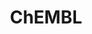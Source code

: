 ---
layout: default
bigquery: https://console.cloud.google.com/bigquery?p=patents-public-data&d=ebi_chembl&page=dataset
citation: '"The ChEMBL database in 2017." Anna Gaulton, Anne Hersey, Michał Nowotka,
  A Patrícia Bento, Jon Chambers, David Mendez, Prudence Mutowo, Francis Atkinson,
  Louisa J Bellis, Elena Cibrián-Uhalte, Mark Davies, Nathan Dedman, Anneli Karlsson,
  María Paula Magariños, John P Overington, George Papadatos, Ines Smit, Andrew R
  Leach Nucleic acids Research (2017) 45 (Database Issue), D945-D954'
contributors: European Bioinformatics Institute
cost: None
description: ChEMBL Data is a manually curated database of small molecules used in
  drug discovery, including information about existing patented drugs.
documentation: 'schema: https://www.ebi.ac.uk/chembl/db_schema


  '
last_edit: 04/13/2022, 03:14:13
location: https://console.cloud.google.com/marketplace/product/google_patents_public_datasets/chembl
maintained_by: EMBL-EBI, an outstation of European Molecular Biology Laboratory
related_publications: '

  ChEMBL: towards direct deposition of bioassay data.


  Mendez D, Gaulton A, Bento AP, Chambers J, De Veij M, Félix E, Magariños MP, Mosquera
  JF, Mutowo P, Nowotka M, Gordillo-Marañón M, Hunter F, Junco L, Mugumbate G, Rodriguez-Lopez
  M, Atkinson F, Bosc N, Radoux CJ, Segura-Cabrera A, Hersey A, Leach AR.


  — Nucleic Acids Res. 2019; 47(D1):D930-D940. doi: 10.1093/nar/gky1075

  '
schema_fields:
- warnref_id
- metabolite_record_id
- hba_lipinski
- tissue_id
- as_id
- relationship_type
- ref_url
- ap_id
- mc_target_name
- domain_id
- target_type
- delist_flag
- mecref_id
- sitecomp_id
- strength
- lle
- active_ingredient
- prodrug
- ddd_value
- indref_id
- comments
- drug_record_id
- formulation_id
- bei
- standard_inchi
- updated_on
- data_validity_comment
- molecular_mechanism
- structure_type
- volume
- assay_type
- start_position
- cellosaurus_id
- source
- action_type
- protein_class_desc
- le
- assay_id
- published_type
- domain_description
- ridx
- year
- direct_interaction
- met_conversion
- disease_efficacy
- co_stem_id
- canonical_smiles
- l3
- metref_id
- country
- entity_id
- ddd_comment
- max_phase_for_ind
- sei
- num_alerts
- cx_logd
- hbd
- drugind_id
- job_id
- publication_number
- bao_format
- l8
- idx
- molecular_species
- synonyms
- mol_atc_id
- assay_class_id
- standard_inchi_key
- compd_id
- syn_type
- src_short_name
- protclasssyn_id
- src_assay_id
- l5
- withdrawn_flag
- definition
- usan_substem
- met_id
- hbd_lipinski
- related_tid
- log_id
- prediction_method
- smid
- parent_type
- mc_organism
- level2_description
- substrate_record_id
- class_level
- accession
- doc_type
- ass_cls_map_id
- smarts
- tid
- warning_id
- topical
- stat
- parameter_value
- res_stem_id
- component_id
- ro3_pass
- hba
- mw_monoisotopic
- cell_source_tax_id
- product_id
- ref_type
- upper_value
- approval_date
- updated_by
- withdrawn_class
- cell_source_tissue
- cell_ontology_id
- bao_id
- journal
- aromatic_rings
- rtb
- inorganic_flag
- standard_value
- helm_notation
- mol_hrac_id
- mw_freebase
- active_molregno
- bao_endpoint
- standard_units
- irac_class_id
- species_group_flag
- sequence
- level2
- name
- pchembl_value
- entity_type
- molsyn_id
- compound_key
- tbl
- patent_use_code
- domain_name
- cell_name
- dosage_form
- l6
- compsyn_id
- assay_desc
- mol_irac_id
- curation_comment
- molregno
- creation_date
- relation
- mec_id
- standard_upper_value
- psa
- cell_description
- cpd_str_alert_id
- component_synonym
- source_domain_id
- ref_id
- priority
- aidx
- enzyme_tid
- targcomp_id
- stem
- molecule_type
- bto_id
- annotation
- ddd_admr
- availability_type
- cell_source_organism
- alogp
- assay_tax_id
- met_comment
- selectivity_comment
- ddd_id
- activity_comment
- parent_molregno
- activity_count
- hrac_code
- comp_class_id
- full_mwt
- std_act_id
- level3_description
- relationship_desc
- level1
- abstract
- chembl_id
- issue
- pathway_key
- protein_class_synonym
- component_type
- cell_id
- description
- num_lipinski_ro5_violations
- path
- acd_most_bpka
- class_type
- l4
- first_in_class
- first_page
- natural_product
- cl_lincs_id
- caloha_id
- predbind_id
- warning_type
- level3
- target_desc
- alert_id
- submission_date
- parenteral
- organism
- mc_tax_id
- subgroup
- mutation
- ddd_units
- assay_cell_type
- cx_most_apka
- mc_target_type
- molfile
- level4
- site_name
- last_active
- protein_class_id
- assay_source
- patent_no
- go_id
- who_extra
- version
- l1
- efo_id
- atc_code
- uo_units
- variant_id
- record_id
- standard_text_value
- mol_frac_id
- domain_type
- actsm_id
- stem_class
- standard_type
- last_page
- parent_go_id
- level4_description
- usan_stem_definition
- targrel_id
- mesh_heading
- dosed_ingredient
- pubmed_id
- standard_flag
- warning_year
- uberon_id
- mesh_id
- level1_description
- assay_tissue
- efo_term
- compound_name
- assay_test_type
- assay_strain
- comp_go_id
- pref_name
- patent_expire_date
- clo_id
- usan_year
- homologue
- normal_range_max
- company
- value
- enzyme_name
- confidence_score
- published_units
- oral
- biocomp_id
- chirality
- end_position
- black_box_warning
- indication_class
- first_approval
- toid
- research_stem
- src_compound_id
- result_flag
- rgid
- mechanism_of_action
- major_class
- assay_organism
- tax_id
- innovator_company
- doc_id
- confidence
- assay_subcellular_fraction
- withdrawn_reason
- drug_product_flag
- parent_id
- drug_substance_flag
- site_residues
- ad_type
- isoform
- alert_set_id
- warning_class
- acd_logp
- mechanism_comment
- frac_class_id
- authors
- withdrawn_year
- aspect
- polymer_flag
- previous_company
- warning_description
- src_description
- usan_stem
- full_molformula
- pathway_id
- nda_type
- acd_logd
- orig_description
- irac_code
- db_version
- sequence_md5sum
- doi
- binding_site_comment
- therapeutic_flag
- alert_name
- l7
- units
- db_source
- curated_by
- usan_stem_id
- cx_most_bpka
- hrac_class_id
- trade_name
- site_id
- text_value
- downgraded
- chebi_par_id
- tid_fixed
- num_ro5_violations
- src_id
- max_phase
- set_name
- ingredient
- parameter_type
- normal_range_min
- relationship
- title
- level5
- acd_most_apka
- target_mapping
- oc_id
- l2
- short_name
- prod_pat_id
- patent_id
- assay_category
- potential_duplicate
- withdrawn_country
- type
- assay_param_id
- cidx
- applicant_full_name
- route
- published_relation
- qudt_units
- cx_logp
- standard_relation
- status
- qed_weighted
- frac_code
- activity_id
- label
- warning_country
- mc_target_accession
- heavy_atoms
- who_name
- published_value
shortname: chembl
tags:
- biotechnology
- health
- chemical
- bioinformatics
- medical
terms_of_use: CC BY-SA 3.0
title: ChEMBL
uuid: e232a192-965c-4ec9-904c-155b6dfe56c5
---